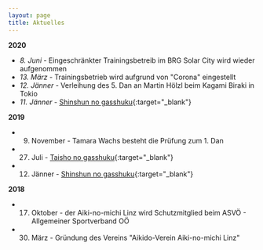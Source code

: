 ```yaml
---
layout: page
title: Aktuelles
---
```



<div class="container block" markdown="1">

**2020**

* _8. Juni_ - Eingeschränkter Trainingsbetreib im BRG Solar City wird wieder aufgenommen
* _13. März_ - Trainingsbetrieb wird aufgrund von "Corona" eingestellt
* _12. Jänner_ - Verleihung des 5. Dan an Martin Hölzl beim Kagami Biraki in Tokio
* _11. Jänner_ - [Shinshun no gasshuku](https://www.facebook.com/aikinomichilinz/photos/pcb.2469373419944097/2469359846612121/?type=3&theater){:target="_blank"}

**2019**

* 9. November - Tamara Wachs besteht die Prüfung zum 1. Dan
* 27. Juli - [Taisho no gasshuku](https://www.facebook.com/aikinomichilinz/photos/pcb.2324299254451515/2324293644452076/?type=3&theater){:target="_blank"}
* 12. Jänner - [Shinshun no gasshuku](https://www.facebook.com/aikinomichilinz/photos/pcb.2202032180011557/2202025876678854/?type=3&theater){:target="_blank"}

**2018**

* 17. Oktober - der Aiki-no-michi Linz wird Schutzmitglied beim ASVÖ - Allgemeiner Sportverband OÖ
* 30. März - Gründung des Vereins "Aikido-Verein Aiki-no-michi Linz"

</div>